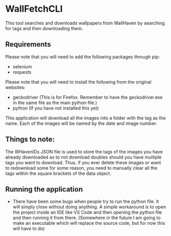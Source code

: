 # WallFetchCLI
This tool searches and downloads wallpapers from WallHaven by searching for tags and then downloading them.

## Requirements
Please note that you will need to add the following packages through pip:
- selenium
- requests

Please note that you will need to install the following from the original websites:
- geckodriver (This is for Firefox. Remember to have the geckodriver.exe in the same file as the main python file.)
- python (If you have not installed this yet)

This application will download all the images into a folder with the tag as the name. Each of the images will be named by the date and image number. 

## Things to note:
The WHavenIDs JSON file is used to store the tags of the images you have already downloaded as to not download doubles should you have multiple tags you want to download. Thus, if you ever delete these images or want to redownload some for some reason, you need to manually clear all the tags within the square brackets of the data object.

## Running the application
- There have been some bugs when people try to run the python file. It will simply close without doing anything. A simple workaround is to open the project inside an IDE like VS Code and then opening the python file and then running it from there. (Somewhere in the future I am going to make an executable which will replace the source code, but for now this will have to do)